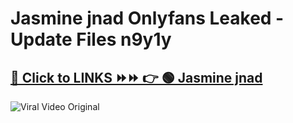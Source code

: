 
 # Jasmine jnad Onlyfans Leaked - Update Files n9y1y

## <h2><a href="https://clipsfans.com/Jasmine_jnad&ref=git">🔗 Click to LINKS ⏩⏩ 👉 🟢 Jasmine jnad </a></h2>

<a href="https://clipsfans.com/Jasmine_jnad&ref=git" rel="nofollow" data-target="animated-image.originalLink"><img src="https://i.ibb.co.com/xMMVF88/686577567.gif" alt="Viral Video Original" style="max-width: 100%; display: inline-block;" data-target="animated-image.originalImage"></a>

